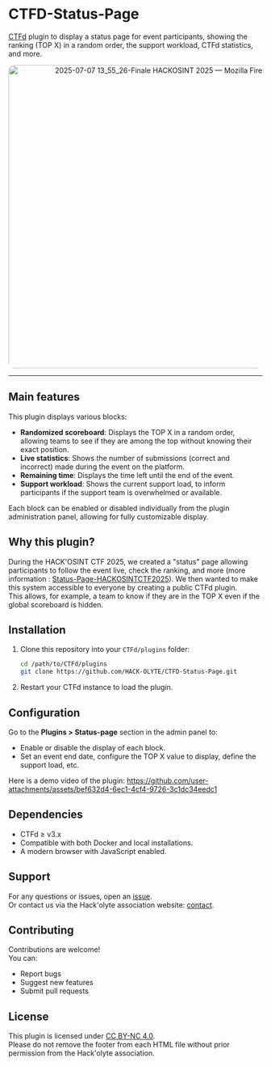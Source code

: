 # CTFD-Status-Page
[CTFd](https://ctfd.io) plugin to display a status page for event participants, showing the ranking (TOP X) in a random order, the support workload, CTFd statistics, and more.

<p align="center">
  <img src="https://github.com/user-attachments/assets/a02a8ac6-ca34-4d9d-a808-ea7be0bf2c41" alt="2025-07-07 13_55_26-Finale HACKOSINT 2025 — Mozilla Firefox" width="600" style="border-radius: 12px;">
</p>

---

## Main features

This plugin displays various blocks: 
- **Randomized scoreboard**: Displays the TOP X in a random order, allowing teams to see if they are among the top without knowing their exact position.
- **Live statistics**: Shows the number of submissions (correct and incorrect) made during the event on the platform.
- **Remaining time**: Displays the time left until the end of the event.
- **Support workload**: Shows the current support load, to inform participants if the support team is overwhelmed or available.

Each block can be enabled or disabled individually from the plugin administration panel, allowing for fully customizable display.

## Why this plugin?

During the HACK'OSINT CTF 2025, we created a "status" page allowing participants to follow the event live, check the ranking, and more (more information : [Status-Page-HACKOSINTCTF2025](https://www.linkedin.com/feed/update/urn:li:activity:7313440206802608129)).
We then wanted to make this system accessible to everyone by creating a public CTFd plugin.  
This allows, for example, a team to know if they are in the TOP X even if the global scoreboard is hidden.

## Installation

1. Clone this repository into your `CTFd/plugins` folder:

   ```bash
   cd /path/to/CTFd/plugins
   git clone https://github.com/HACK-OLYTE/CTFD-Status-Page.git

2. Restart your CTFd instance to load the plugin.

## Configuration

Go to the **Plugins > Status-page** section in the admin panel to:

- Enable or disable the display of each block.
- Set an event end date, configure the TOP X value to display, define the support load, etc.

Here is a demo video of the plugin:
https://github.com/user-attachments/assets/bef632d4-6ec1-4cf4-9726-3c1dc34eedc1

## Dependencies

- CTFd ≥ v3.x
- Compatible with both Docker and local installations.
- A modern browser with JavaScript enabled.

## Support

For any questions or issues, open an [issue](https://github.com/votre-utilisateur/CTFD-Attempts-Remover/issues).  
Or contact us via the Hack'olyte association website: [contact](https://hackolyte.fr/contact/).

## Contributing

Contributions are welcome!  
You can:

- Report bugs
- Suggest new features
- Submit pull requests

## License

This plugin is licensed under [CC BY-NC 4.0](https://creativecommons.org/licenses/by-nc/4.0/deed.en).  
Please do not remove the footer from each HTML file without prior permission from the Hack'olyte association.

